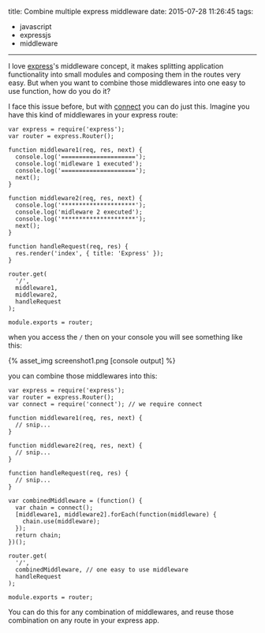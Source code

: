 title: Combine multiple express middleware
date: 2015-07-28 11:26:45
tags:
- javascript
- expressjs
- middleware
---
I love [express](http://expressjs.com/)'s middleware concept, it makes splitting application functionality into small modules and composing them in the routes very easy. But when you want to combine those middlewares into one easy to use function, how do you do it?

<!-- more -->

I face this issue before, but with [connect](https://www.npmjs.com/package/connect) you can do just this.  Imagine you have this kind of middlewares in your express route:

```JS
var express = require('express');
var router = express.Router();

function middleware1(req, res, next) {
  console.log('=====================');
  console.log('midleware 1 executed');
  console.log('=====================');
  next();
}

function middleware2(req, res, next) {
  console.log('*********************');
  console.log('midleware 2 executed');
  console.log('*********************');
  next();
}

function handleRequest(req, res) {
  res.render('index', { title: 'Express' });
}

router.get(
  '/',
  middleware1,
  middleware2,
  handleRequest
);

module.exports = router;
```

when you access the `/` then on your console you will see something like
this:

{% asset_img screenshot1.png [console output] %}

you can combine those middlewares into this:

```JS
var express = require('express');
var router = express.Router();
var connect = require('connect'); // we require connect

function middleware1(req, res, next) {
  // snip...
}

function middleware2(req, res, next) {
  // snip...
}

function handleRequest(req, res) {
  // snip...
}

var combinedMiddleware = (function() {
  var chain = connect();
  [middleware1, middleware2].forEach(function(middleware) {
    chain.use(middleware);
  });
  return chain;
})();

router.get(
  '/',
  combinedMiddleware, // one easy to use middleware
  handleRequest
);

module.exports = router;
```

You can do this for any combination of middlewares, and reuse those combination on any route in your express app.
